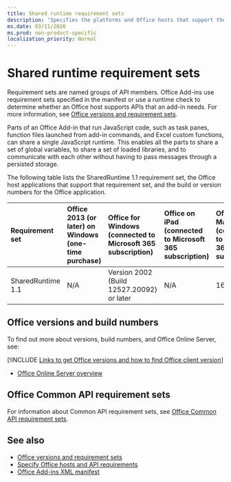 ```yaml
---
title: Shared runtime requirement sets
description: 'Specifies the platforms and Office hosts that support the SharedRuntime APIs.'
ms.date: 03/11/2020
ms.prod: non-product-specific
localization_priority: Normal
---
```


# Shared runtime requirement sets

Requirement sets are named groups of API members. Office Add-ins use requirement sets specified in the manifest or use a runtime check to determine whether an Office host supports APIs that an add-in needs. For more information, see [Office versions and requirement sets](../../develop/office-versions-and-requirement-sets.md).

Parts of an Office Add-in that run JavaScript code, such as task panes, function files launched from add-in commands, and Excel custom functions, can share a single JavaScript runtime. This enables all the parts to share a set of global variables, to share a set of loaded libraries, and to communicate with each other without having to pass messages through a persisted storage.

The following table lists the SharedRuntime 1.1 requirement set, the Office host applications that support that requirement set, and the build or version numbers for the Office application.

|  Requirement set  |  Office 2013 (or later) on Windows<br>(one-time purchase) | Office for Windows<br>(connected to Microsoft 365 subscription)   |  Office on iPad<br>(connected to Microsoft 365 subscription)  |  Office on Mac<br>(connected to Microsoft 365 subscription)  | Office for the web  | Office Online Server |
|:-----|:-----|:-----|:-----|:-----|:-----|:-----|
| SharedRuntime 1.1  | N/A | Version 2002 (Build 12527.20092) or later | N/A | 16.35 or later | February 2020 | N/A |

## Office versions and build numbers

To find out more about versions, build numbers, and Office Online Server, see:

[!INCLUDE [Links to get Office versions and how to find Office client version](../../includes/links-get-office-versions-builds.md)]
- [Office Online Server overview](/officeonlineserver/office-online-server-overview)

## Office Common API requirement sets

For information about Common API requirement sets, see [Office Common API requirement sets](office-add-in-requirement-sets.md).

## See also

- [Office versions and requirement sets](../../develop/office-versions-and-requirement-sets.md)
- [Specify Office hosts and API requirements](../../develop/specify-office-hosts-and-api-requirements.md)
- [Office Add-ins XML manifest](../../develop/add-in-manifests.md)
